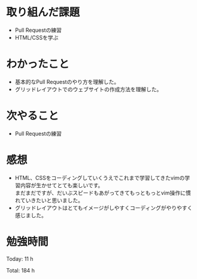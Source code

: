 # 取り組んだ課題
- Pull Requestの練習
- HTML/CSSを学ぶ

# わかったこと
- 基本的なPull Requestのやり方を理解した。
- グリッドレイアウトでのウェブサイトの作成方法を理解した。
  
# 次やること
- Pull Requestの練習

# 感想
- HTML、CSSをコーディングしていくうえでこれまで学習してきたvimの学習内容が生かせてとても楽しいです。  
まだまだですが、だいぶスピードもあがってきてもっともっとvim操作に慣れていきたいと思いました。
- グリッドレイアウトはとてもイメージがしやすくコーディングがやりやすく感じました。


# 勉強時間
Today: 11 h

Total: 184 h
